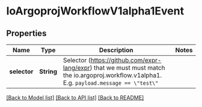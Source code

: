 # IoArgoprojWorkflowV1alpha1Event

## Properties

Name | Type | Description | Notes
------------ | ------------- | ------------- | -------------
**selector** | **String** | Selector (https://github.com/expr-lang/expr) that we must must match the io.argoproj.workflow.v1alpha1. E.g. `payload.message == \"test\"` | 

[[Back to Model list]](../README.md#documentation-for-models) [[Back to API list]](../README.md#documentation-for-api-endpoints) [[Back to README]](../README.md)


